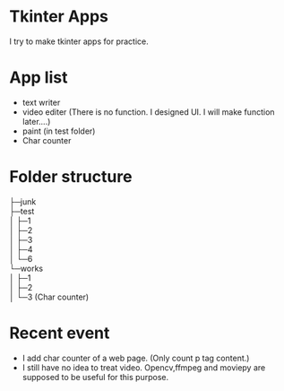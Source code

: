 # Tkinter Apps
I try to make tkinter apps for practice.


# App list
- text writer
- video editer (There is no function. I designed UI. I will make function later....)
- paint (in test folder) 
- Char counter

# Folder structure
├─junk  
├─test  
│  ├─1  
│  ├─2  
│  ├─3  
│  ├─4  
│  └─6  
└─works  
│   ├─1  
│   ├─2  
│   └─3 (Char counter)  


# Recent event
- I add char counter of a web page. (Only count p tag content.)
- I still have no idea to treat video. Opencv,ffmpeg and moviepy are supposed to be useful for this purpose.
